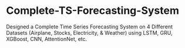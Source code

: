 # Complete-TS-Forecasting-System
Designed a Complete Time Series Forecasting System on 4 Different Datasets (Airplane, Stocks, Electricity, &amp; Weather) using LSTM, GRU, XGBoost, CNN, AttentionNet, etc.
